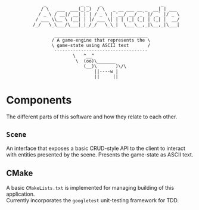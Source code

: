 ```
              _             _ _    _                      _      
             / \   ___  ___(_|_)  / \   _ __ ___ __ _  __| | ___ 
            / _ \ / __|/ __| | | / _ \ | '__/ __/ _` |/ _` |/ _ \
           / ___ \\__ \ (__| | |/ ___ \| | | (_| (_| | (_| |  __/
          /_/   \_\___/\___|_|_/_/   \_\_|  \___\__,_|\__,_|\___|
          
                  ___________________________________ 
                 / A game-engine that represents the \
                 \ game-state using ASCII text       /
                  ----------------------------------- 
                         \   ^__^
                          \  (oo)\_______
                             (__)\       )\/\
                                 ||----w |
                                 ||     ||            
```

# Components
The different parts of this software and how they relate to each other.

## `Scene`
An interface that exposes a basic CRUD-style API to the client to interact
with entities presented by the scene. Presents the game-state as ASCII text.

## CMake
A basic `CMakeLists.txt` is implemented for managing building of this application. \
Currently incorporates the `googletest` unit-testing framework for TDD.
